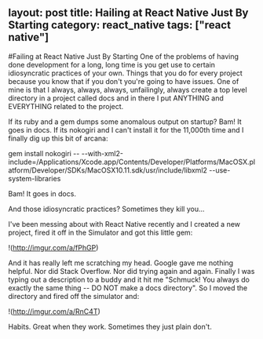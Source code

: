 layout: post
title: Hailing at React Native Just By Starting
category: react_native
tags: ["react native"]
---
#Failing at React Native Just By Starting
One of the problems of having done development for a long, long time is you get use to certain idiosyncratic practices of your own.  Things that you do for every project because you know that if you don't you're going to have issues.  One of mine is that I always, always, always, unfailingly, always create a top level directory in a project called docs and in there I put ANYTHING and EVERYTHING related to the project.

If its ruby and a gem dumps some anomalous output on startup?  Bam!  It goes in docs.  If its nokogiri and I can't install it for the 11,000th time and I finally dig up this bit of arcana:

gem install nokogiri -- --with-xml2-include=/Applications/Xcode.app/Contents/Developer/Platforms/MacOSX.platform/Developer/SDKs/MacOSX10.11.sdk/usr/include/libxml2 --use-system-libraries

Bam!  It goes in docs.

And those idiosyncratic practices?  Sometimes they kill you...

I've been messing about with React Native recently and I created a new project, fired it off in the Simulator and got this little gem:

!(http://imgur.com/a/fPhGP)

And it has really left me scratching my head.  Google gave me nothing helpful.  Nor did Stack Overflow.  Nor did trying again and again.  Finally I was typing out a description to a buddy and it hit me "Schmuck!  You always do exactly the same thing -- DO NOT make a docs directory".  So I moved the directory and fired off the simulator and:

!(http://imgur.com/a/RnC4T)

Habits.  Great when they work.  Sometimes they just plain don't.